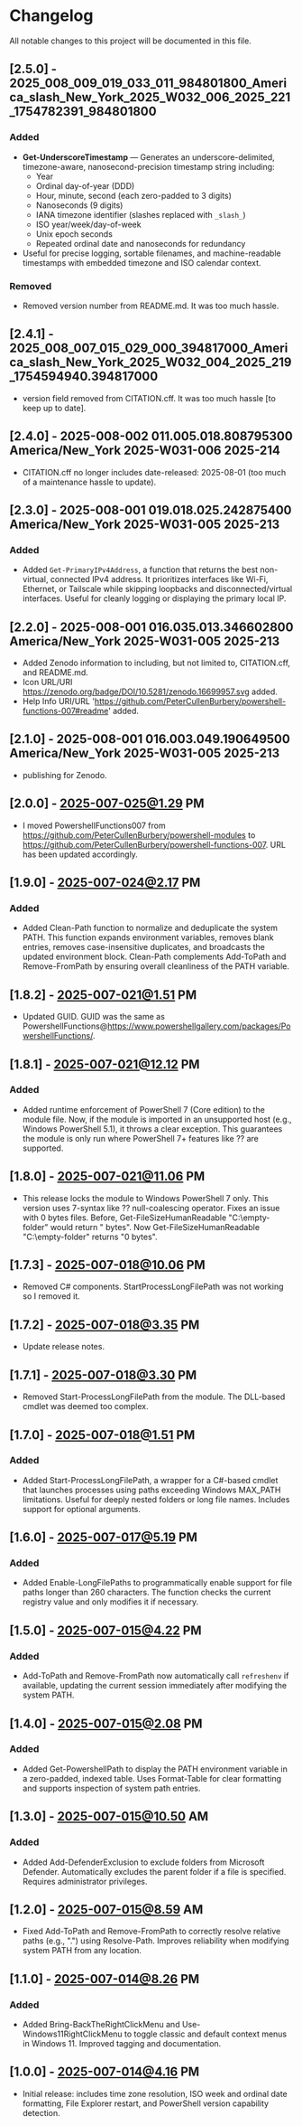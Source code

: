 # Changelog

All notable changes to this project will be documented in this file.

## [2.5.0] - 2025_008_009_019_033_011_984801800_America_slash_New_York_2025_W032_006_2025_221_1754782391_984801800

### Added
- **Get-UnderscoreTimestamp** — Generates an underscore-delimited, timezone-aware, nanosecond-precision timestamp string including:
  - Year
  - Ordinal day-of-year (DDD)
  - Hour, minute, second (each zero-padded to 3 digits)
  - Nanoseconds (9 digits)
  - IANA timezone identifier (slashes replaced with `_slash_`)
  - ISO year/week/day-of-week
  - Unix epoch seconds
  - Repeated ordinal date and nanoseconds for redundancy
- Useful for precise logging, sortable filenames, and machine-readable timestamps with embedded timezone and ISO calendar context.

### Removed

- Removed version number from README.md. It was too much hassle.

## [2.4.1] - 2025_008_007_015_029_000_394817000_America_slash_New_York_2025_W032_004_2025_219_1754594940.394817000

- version field removed from CITATION.cff. It was too much hassle [to keep up to date].

## [2.4.0] - 2025-008-002 011.005.018.808795300 America/New_York 2025-W031-006 2025-214

- CITATION.cff no longer includes date-released: 2025-08-01 (too much of a maintenance hassle to update).

## [2.3.0] - 2025-008-001 019.018.025.242875400 America/New_York 2025-W031-005 2025-213

### Added

- Added `Get-PrimaryIPv4Address`, a function that returns the best non-virtual, connected IPv4 address. It prioritizes interfaces like Wi-Fi, Ethernet, or Tailscale while skipping loopbacks and disconnected/virtual interfaces. Useful for cleanly logging or displaying the primary local IP.

## [2.2.0] - 2025-008-001 016.035.013.346602800 America/New_York 2025-W031-005 2025-213

- Added Zenodo information to including, but not limited to, CITATION.cff, and README.md.
- Icon URL/URI https://zenodo.org/badge/DOI/10.5281/zenodo.16699957.svg added.
- Help Info URI/URL 'https://github.com/PeterCullenBurbery/powershell-functions-007#readme' added.

## [2.1.0] - 2025-008-001 016.003.049.190649500 America/New_York 2025-W031-005 2025-213

- publishing for Zenodo.

## [2.0.0] - 2025-007-025@1.29 PM

- I moved PowershellFunctions007 from https://github.com/PeterCullenBurbery/powershell-modules to https://github.com/PeterCullenBurbery/powershell-functions-007. URL has been updated accordingly.

## [1.9.0] - 2025-007-024@2.17 PM

### Added

- Added Clean-Path function to normalize and deduplicate the system PATH. This function expands environment variables, removes blank entries, removes case-insensitive duplicates, and broadcasts the updated environment block. Clean-Path complements Add-ToPath and Remove-FromPath by ensuring overall cleanliness of the PATH variable.

## [1.8.2] - 2025-007-021@1.51 PM

- Updated GUID. GUID was the same as PowershellFunctions@https://www.powershellgallery.com/packages/PowershellFunctions/.

## [1.8.1] - 2025-007-021@12.12 PM

### Added

- Added runtime enforcement of PowerShell 7 (Core edition) to the module file. Now, if the module is imported in an unsupported host (e.g., Windows PowerShell 5.1), it throws a clear exception. This guarantees the module is only run where PowerShell 7+ features like ?? are supported.

## [1.8.0] - 2025-007-021@11.06 PM

- This release locks the module to Windows PowerShell 7 only. This version uses 7-syntax like ?? null-coalescing operator. Fixes an issue with 0 bytes files. Before, Get-FileSizeHumanReadable "C:\empty-folder" would return " bytes". Now Get-FileSizeHumanReadable "C:\empty-folder" returns "0 bytes".

## [1.7.3] - 2025-007-018@10.06 PM

- Removed C# components. StartProcessLongFilePath was not working so I removed it.

## [1.7.2] - 2025-007-018@3.35 PM

- Update release notes.

## [1.7.1] - 2025-007-018@3.30 PM

- Removed Start-ProcessLongFilePath from the module. The DLL-based cmdlet was deemed too complex.

## [1.7.0] - 2025-007-018@1.51 PM

### Added

- Added Start-ProcessLongFilePath, a wrapper for a C#-based cmdlet that launches processes using paths exceeding Windows MAX_PATH limitations. Useful for deeply nested folders or long file names. Includes support for optional arguments.

## [1.6.0] - 2025-007-017@5.19 PM

### Added

- Added Enable-LongFilePaths to programmatically enable support for file paths longer than 260 characters. The function checks the current registry value and only modifies it if necessary.

## [1.5.0] - 2025-007-015@4.22 PM

### Added

- Add-ToPath and Remove-FromPath now automatically call `refreshenv` if available, updating the current session immediately after modifying the system PATH.

## [1.4.0] - 2025-007-015@2.08 PM

### Added

- Added Get-PowershellPath to display the PATH environment variable in a zero-padded, indexed table. Uses Format-Table for clear formatting and supports inspection of system path entries.

## [1.3.0] - 2025-007-015@10.50 AM

### Added

- Added Add-DefenderExclusion to exclude folders from Microsoft Defender. Automatically excludes the parent folder if a file is specified. Requires administrator privileges.

## [1.2.0] - 2025-007-015@8.59 AM

- Fixed Add-ToPath and Remove-FromPath to correctly resolve relative paths (e.g., ".") using Resolve-Path. Improves reliability when modifying system PATH from any location.

## [1.1.0] - 2025-007-014@8.26 PM

### Added

- Added Bring-BackTheRightClickMenu and Use-Windows11RightClickMenu to toggle classic and default context menus in Windows 11. Improved tagging and documentation.


## [1.0.0] - 2025-007-014@4.16 PM

- Initial release: includes time zone resolution, ISO week and ordinal date formatting, File Explorer restart, and PowerShell version capability detection.